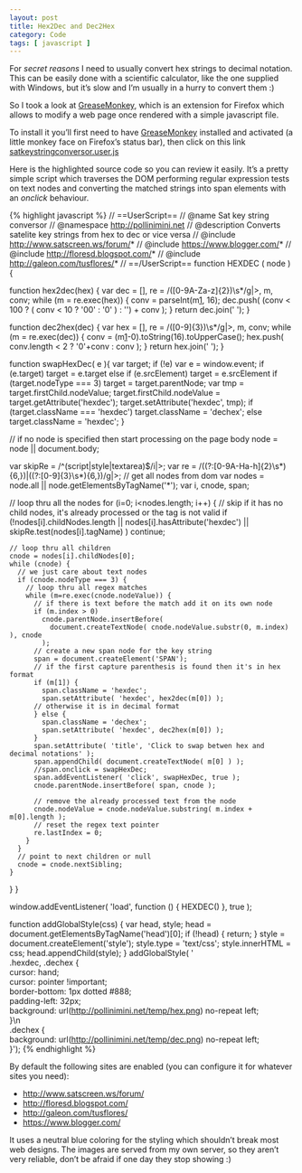 ```yaml
---
layout: post
title: Hex2Dec and Dec2Hex
category: Code
tags: [ javascript ]
---
```


For _secret reasons_ I need to usually convert hex strings to decimal notation.
This can be easily done with a scientific calculator, like the one supplied with
Windows, but it’s slow and I’m usually in a hurry to convert them :)

So I took a look at [GreaseMonkey][], which is an extension for Firefox which
allows to modify a web page once rendered with a simple javascript file.

To install it you’ll first need to have [GreaseMonkey][] installed and activated
(a little monkey face on Firefox’s status bar), then click on this link
[satkeystringconversor.user.js][1]

Here is the highlighted source code so you can review it easily. It’s a pretty
simple script which traverses the DOM performing regular expression tests on text
nodes and converting the matched strings into span elements with an _onclick_ behaviour.

{% highlight javascript %}
// ==UserScript==
// @name           Sat key string conversor
// @namespace      http://pollinimini.net
// @description    Converts satelite key strings from hex to dec or vice versa
// @include        http://www.satscreen.ws/forum/*
// @include      https://www.blogger.com/*
// @include      http://floresd.blogspot.com/*
// @include      http://galeon.com/tusflores/*
// ==/UserScript==
function HEXDEC ( node ) {

  function hex2dec(hex) {
    var dec = [],
      re = /([0-9A-Za-z]{2})\s*/g|>,
      m,
      conv;
    while (m = re.exec(hex)) {
      conv = parseInt(m[1], 16);
      dec.push( (conv < 100 ? ( conv < 10 ? '00' : '0' ) : '') + conv );
    }
    return dec.join(' ');
  }

  function dec2hex(dec) {
    var hex = [],
      re = /([0-9]{3})\s*/g|>,
      m,
      conv;
    while (m = re.exec(dec)) {
      conv = (m[1]-0).toString(16).toUpperCase();
      hex.push( conv.length < 2 ? '0'+conv : conv );
    }
    return hex.join(' ');
  }

  function swapHexDec( e ){
    var target;
    if (!e) var e = window.event;
    if (e.target) target = e.target
    else if (e.srcElement) target = e.srcElement
    if (target.nodeType === 3) target = target.parentNode;
    var tmp = target.firstChild.nodeValue;
    target.firstChild.nodeValue = target.getAttribute('hexdec');
    target.setAttribute('hexdec', tmp);
    if (target.className === 'hexdec')
      target.className = 'dechex';
    else
      target.className = 'hexdec';
  }


  // if no node is specified then start processing on the page body
  node = node || document.body;

  var skipRe = /^(script|style|textarea)$/i|>;
  var re = /((?:[0-9A-Ha-h]{2}\s*){6,})|((?:[0-9]{3}\s*){6,})/g|>;
  // get all nodes from dom
  var nodes = node.all || node.getElementsByTagName('*');
  var i, cnode, span;

  // loop thru all the nodes
  for (i=0; i<nodes.length; i++) {
    // skip if it has no child nodes, it's already processed or the tag is not valid
    if (!nodes[i].childNodes.length ||
      nodes[i].hasAttribute('hexdec') ||
      skipRe.test(nodes[i].tagName)
    )
      continue;

    // loop thru all children
    cnode = nodes[i].childNodes[0];
    while (cnode) {
      // we just care about text nodes
      if (cnode.nodeType === 3) {
        // loop thru all regex matches
        while (m=re.exec(cnode.nodeValue)) {
          // if there is text before the match add it on its own node
          if (m.index > 0)
            cnode.parentNode.insertBefore(
              document.createTextNode( cnode.nodeValue.substr(0, m.index) ), cnode
            );
          // create a new span node for the key string
          span = document.createElement('SPAN');
          // if the first capture parenthesis is found then it's in hex format
          if (m[1]) {
            span.className = 'hexdec';
            span.setAttribute( 'hexdec', hex2dec(m[0]) );
          // otherwise it is in decimal format
          } else {
            span.className = 'dechex';
            span.setAttribute( 'hexdec', dec2hex(m[0]) );
          }
          span.setAttribute( 'title', 'Click to swap betwen hex and decimal notations' );
          span.appendChild( document.createTextNode( m[0] ) );
          //span.onclick = swapHexDec;
          span.addEventListener( 'click', swapHexDec, true );
          cnode.parentNode.insertBefore( span, cnode );

          // remove the already processed text from the node
          cnode.nodeValue = cnode.nodeValue.substring( m.index + m[0].length );
          // reset the regex text pointer
          re.lastIndex = 0;
        }
      }
      // point to next children or null
      cnode = cnode.nextSibling;
    }
  }
}

window.addEventListener( 'load', function () { HEXDEC() }, true );

function addGlobalStyle(css) {
    var head, style;
    head = document.getElementsByTagName('head')[0];
    if (!head) { return; }
    style = document.createElement('style');
    style.type = 'text/css';
    style.innerHTML = css;
    head.appendChild(style);
}
addGlobalStyle( '\
  .hexdec, .dechex { \
    cursor: hand;\
    cursor: pointer !important;\
    border-bottom: 1px dotted #888;\
    padding-left: 32px;\
    background: url(http://pollinimini.net/temp/hex.png) no-repeat left;\
  }\n\
  .dechex {\
    background: url(http://pollinimini.net/temp/dec.png) no-repeat left;\
  }');
{% endhighlight %}


By default the following sites are enabled (you can configure it for whatever
sites you need):

 * http://www.satscreen.ws/forum/
 * http://floresd.blogspot.com/
 * http://galeon.com/tusflores/
 * https://www.blogger.com/

It uses a neutral blue coloring for the styling which shouldn’t break most web
designs. The images are served from my own server, so they aren’t very reliable,
don’t be afraid if one day they stop showing :)


[GreaseMonkey]: http://www.greasespot.net/
[1]: /files/satkeystringconversor.user.js

